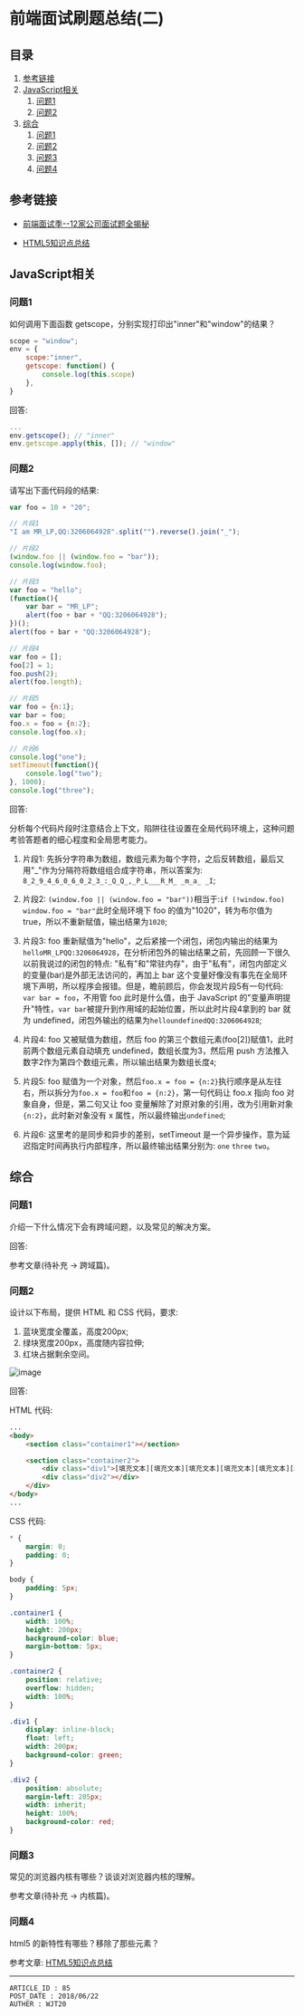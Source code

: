 
# 前端面试刷题总结(二) #

## 目录 ##

1. [参考链接](#href1)
2. [JavaScript相关](#href2)
    1. [问题1](#href2-1)
    2. [问题2](#href2-2)
3. [综合](#href3)
    1. [问题1](#href3-1)
    2. [问题2](#href3-2)
    3. [问题3](#href3-3)
    4. [问题4](#href3-4)

## <a name="href1">参考链接</a> ##

- [前端面试季--12家公司面试题全揭秘](https://www.jianshu.com/p/a745757c3d64)

- [HTML5知识点总结](./HTML5知识点总结.md)

## <a name="href2">JavaScript相关</a> ##

### <a name="href2-1">问题1</a> ###

如何调用下面函数 getscope，分别实现打印出"inner"和"window"的结果？

```js
scope = "window";
env = {
    scope:"inner",
    getscope: function() {
        console.log(this.scope)
    },
}
```

回答:

```js
...
env.getscope(); // "inner"
env.getscope.apply(this, []); // "window"
```

### <a name="href2-2">问题2</a> ###

请写出下面代码段的结果:

```js
var foo = 10 + "20";

// 片段1
"I am MR_LP,QQ:3206064928".split("").reverse().join("_");

// 片段2
(window.foo || (window.foo = "bar"));
console.log(window.foo);

// 片段3
var foo = "hello";
(function(){
    var bar = "MR_LP";
    alert(foo + bar + "QQ:3206064928");
})();
alert(foo + bar + "QQ:3206064928");

// 片段4
var foo = [];
foo[2] = 1;
foo.push(2);
alert(foo.length);

// 片段5
var foo = {n:1};
var bar = foo;
foo.x = foo = {n:2};
console.log(foo.x);

// 片段6
console.log("one");
setTimeout(function(){
    console.log("two");
}, 1000);
console.log("three");
```

回答:

分析每个代码片段时注意结合上下文，陷阱往往设置在全局代码环境上，这种问题考验答题者的细心程度和全局思考能力。

1. 片段1: 先拆分字符串为数组，数组元素为每个字符，之后反转数组，最后又用"\_"作为分隔符将数组组合成字符串，所以答案为: `8_2_9_4_6_0_6_0_2_3_:_Q_Q_,_P_L___R_M_ _m_a_ _I`;

2. 片段2: `(window.foo || (window.foo = "bar"))`相当于:`if (!window.foo) window.foo = "bar"`此时全局环境下 foo 的值为"1020"，转为布尔值为 true，所以不重新赋值，输出结果为`1020`;

3. 片段3: foo 重新赋值为"hello"，之后紧接一个闭包，闭包内输出的结果为`helloMR_LPQQ:3206064928`，在分析闭包外的输出结果之前，先回顾一下很久以前我说过的闭包的特点: "私有"和"常驻内存"，由于"私有"，闭包内部定义的变量(bar)是外部无法访问的，再加上 bar 这个变量好像没有事先在全局环境下声明，所以程序会报错。但是，瞻前顾后，你会发现片段5有一句代码: `var bar = foo`，不用管 foo 此时是什么值，由于 JavaScript 的"变量声明提升"特性，`var bar`被提升到作用域的起始位置，所以此时片段4拿到的 bar 就为 undefined，闭包外输出的结果为`helloundefinedQQ:3206064928`;

4. 片段4: foo 又被赋值为数组，然后 foo 的第三个数组元素(foo[2])赋值1，此时前两个数组元素自动填充 undefined，数组长度为3，然后用 push 方法推入数字2作为第四个数组元素，所以输出结果为数组长度`4`;

5. 片段5: foo 赋值为一个对象，然后`foo.x = foo = {n:2}`执行顺序是从左往右，所以拆分为`foo.x = foo`和`foo = {n:2}`，第一句代码让 foo.x 指向 foo 对象自身，但是，第二句又让 foo 变量解除了对原对象的引用，改为引用新对象`{n:2}`，此时新对象没有 x 属性，所以最终输出`undefined`;

6. 片段6: 这里考的是同步和异步的差别，setTimeout 是一个异步操作，意为延迟指定时间再执行内部程序，所以最终输出结果分别为: `one` `three` `two`。

## <a name="href3">综合</a> ##

### <a name="href3-1">问题1</a> ###

介绍一下什么情况下会有跨域问题，以及常见的解决方案。

回答:

参考文章(待补充 -> 跨域篇)。

### <a name="href3-2">问题2</a> ###

设计以下布局，提供 HTML 和 CSS 代码，要求:

1. 蓝块宽度全覆盖，高度200px;
2. 绿块宽度200px，高度随内容拉伸;
3. 红块占据剩余空间。

![image](./images/w59.png)

回答:

HTML 代码:

```html
...
<body>
    <section class="container1"></section>

    <section class="container2">
        <div class="div1">[填充文本][填充文本][填充文本][填充文本][填充文本][填充文本][填充文本][填充文本][填充文本][填充文本][填充文本][填充文本][填充文本][填充文本][填充文本][填充文本][填充文本][填充文本][填充文本][填充文本]</div>
        <div class="div2"></div>
    </div>
</body>
...
```

CSS 代码:

```css
* {
    margin: 0;
    padding: 0;
}

body {
    padding: 5px;
}

.container1 {
    width: 100%;
    height: 200px;
    background-color: blue;
    margin-bottom: 5px;
}

.container2 {
    position: relative;
    overflow: hidden;
    width: 100%;
}

.div1 {
    display: inline-block;
    float: left;
    width: 200px;
    background-color: green;
}

.div2 {
    position: absolute;
    margin-left: 205px;
    width: inherit;
    height: 100%;
    background-color: red;
}
```

### <a name="href3-3">问题3</a> ###

常见的浏览器内核有哪些？谈谈对浏览器内核的理解。

参考文章(待补充 -> 内核篇)。

### <a name="href3-4">问题4</a> ###

html5 的新特性有哪些？移除了那些元素？

参考文章: [HTML5知识点总结](./HTML5知识点总结.md)

---

```
ARTICLE_ID : 85
POST_DATE : 2018/06/22
AUTHER : WJT20
```
